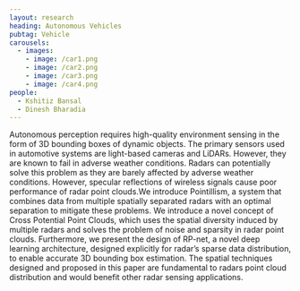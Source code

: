```yaml
---
layout: research
heading: Autonomous Vehicles
pubtag: Vehicle
carousels:
  - images:
    - image: /car1.png
    - image: /car2.png
    - image: /car3.png
    - image: /car4.png
people: 
  - Kshitiz Bansal
  - Dinesh Bharadia
---
```


Autonomous perception requires high-quality environment sensing in the form of 3D bounding boxes of dynamic objects. The primary sensors used in automotive systems are light-based cameras and LiDARs. However, they are known to fail in adverse weather conditions. Radars can potentially solve this problem as they are barely affected by adverse weather conditions. However, specular reflections of wireless signals cause poor performance of radar point clouds.We introduce Pointillism, a system that combines data from multiple spatially separated radars with an optimal separation to mitigate these problems. We introduce a novel concept of Cross Potential Point Clouds, which uses the spatial diversity induced by multiple radars and solves the problem of noise and sparsity in radar point clouds. Furthermore, we present the design of RP-net, a novel deep learning architecture, designed explicitly for radar’s sparse data distribution, to enable accurate 3D bounding box estimation. The spatial techniques designed and proposed in this paper are fundamental to radars point cloud distribution and would benefit other radar sensing applications.
